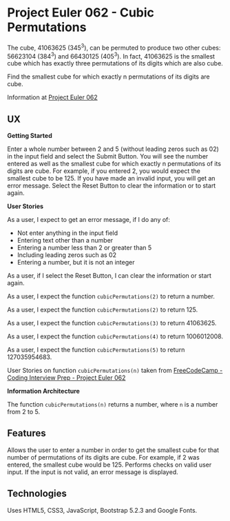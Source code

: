 # Project Euler 062 - Cubic Permutations

The cube, 41063625 (345<sup>3</sup>), can be permuted to produce two other cubes: 56623104 (384<sup>3</sup>) and 66430125 (405<sup>3</sup>).  In fact, 41063625 is the smallest cube which has exactly three permutations of its digits which are also cube.

Find the smallest cube for which exactly n permutations of its digits are cube.

Information at [Project Euler 062](https://projecteuler.net/problem=62)

## UX

**Getting Started**

Enter a whole number between 2 and 5 (without leading zeros such as 02) in the input field and select the Submit Button.  You will see the number entered as well as the smallest cube for which exactly n permutations of its digits are cube.  For example, if you entered 2, you would expect the smallest cube to be 125.  If you have made an invalid input, you will get an error message.  Select the Reset Button to clear the information or to start again.

**User Stories**

As a user, I expect to get an error message, if I do any of:

- Not enter anything in the input field
- Entering text other than a number
- Entering a number less than 2 or greater than 5
- Including leading zeros such as 02
- Entering a number, but it is not an integer

As a user, if I select the Reset Button, I can clear the information or start again.

As a user, I expect the function `cubicPermutations(2)` to return a number.

As a user, I expect the function `cubicPermutations(2)` to return 125.

As a user, I expect the function `cubicPermutations(3)` to return 41063625.

As a user, I expect the function `cubicPermutations(4)` to return 1006012008.

As a user, I expect the function `cubicPermutations(5)` to return 127035954683.

User Stories on function `cubicPermutations(n)` taken from [FreeCodeCamp - Coding Interview Prep - Project Euler 062](https://www.freecodecamp.org/learn/coding-interview-prep/project-euler/problem-62-cubic-permutations)

**Information Architecture**

The function `cubicPermutations(n)` returns a number, where `n` is a number from 2 to 5.

## Features

Allows the user to enter a number in order to get the smallest cube for that number of permutations of its digits are cube.  For example, if 2 was entered, the smallest cube would be 125.  Performs checks on valid user input.  If the input is not valid, an error message is displayed.

## Technologies

Uses HTML5, CSS3, JavaScript, Bootstrap 5.2.3 and Google Fonts.


